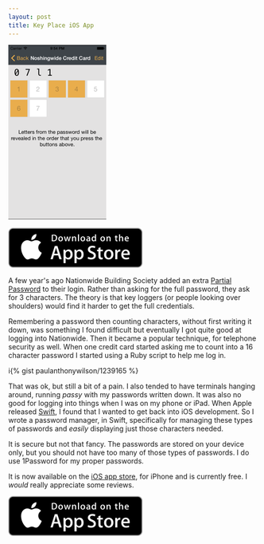 ```yaml
---
layout: post
title: Key Place iOS App
---
```


![Key Place Screenshot](/images/keyplace.png)

[![On the app store](/images/appstore.svg)](https://itunes.apple.com/gb/app/key-place/id917796480)

A few year's ago Nationwide Building Society added an extra [Partial Password](https://en.wikipedia.org/wiki/Partial_Password) to their login. Rather than asking for the full password, they ask for 3 characters. The theory is that key loggers (or people looking over shoulders) would find it harder to get the full credentials.

Remembering a password then counting characters, without first writing it down, was something I found difficult but eventually I got quite good at logging into Nationwide. Then it became a popular technique, for telephone security as well. When one credit card started asking me to count into a 16 character password I started using a Ruby script to help me log in.

i{% gist paulanthonywilson/1239165 %}

That was ok, but still a bit of a pain. I also tended to have terminals hanging around, running _passy_ with my passwords written down. It was also no good for logging into things when I was on my phone or iPad.  When Apple released [Swift](https://developer.apple.com/swift/), I found that I wanted to get back into iOS development. So I wrote a password manager, in Swift, specifically for managing these types of passwords and _easily_ displaying just those characters needed.

It is secure but not that fancy. The passwords are stored on your device only, but you should not have too many of those types of passwords. I do use 1Password for my proper passwords.

It is now available on the [iOS app store](https://itunes.apple.com/gb/app/key-place/id917796480), for iPhone and is currently free. I _would_ really appreciate some reviews.

[![On the app store](/images/appstore.svg)](https://itunes.apple.com/gb/app/key-place/id917796480)

